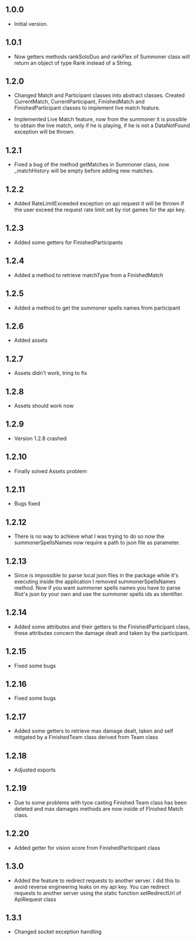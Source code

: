 ## 1.0.0

- Initial version.

## 1.0.1

- Now getters methods rankSoloDuo and rankFlex of Summoner class will return an object of type Rank instead of a String.

## 1.2.0

- Changed Match and Participant classes into abstract classes. Created CurrentMatch, CurrentParticipant, FinishedMatch and FinishedParticipant classes to implement live match feature.

- Implemented Live Match feature, now from the summoner it is possible to obtain the live match, only if he is playing, if he is not a DataNotFound exception will be thrown.

## 1.2.1

- Fixed a bug of the method getMatches in Summoner class, now _matchHistory will be empty before adding new matches.

## 1.2.2

- Added RateLimitExceeded exception on api request it will be thrown if the user exceed the request rate limit set by riot games for the api key.

## 1.2.3 

- Added some getters for FinishedParticipants

## 1.2.4

- Added a method to retrieve matchType from a FinishedMatch

## 1.2.5

- Added a method to get the summoner spells names from participant

## 1.2.6

- Added assets

## 1.2.7

- Assets didn't work, tring to fix

## 1.2.8

- Assets should work now

## 1.2.9

- Version 1.2.8 crashed

## 1.2.10

- Finally solved Assets problem

## 1.2.11

- Bugs fixed

## 1.2.12

- There is no way to achieve what I was trying to do so now the summonerSpellsNames now require a path to json file as parameter.

## 1.2.13

- Since is impossible to parse local json files in the package while it's executing inside the application I removed summonerSpellsNames method. Now if you want summoner spells names you have to parse Riot's json by your own and use the summoner spells ids as identifier.

## 1.2.14

- Added some attributes and their getters to the FinishedParticipant class, these attributes concern the damage dealt and taken by the participant.

## 1.2.15

- Fixed some bugs

## 1.2.16

- Fixed some bugs

## 1.2.17

- Added some getters to retrieve max damage dealt, taken and self mitgated by a FinishedTeam class derived from Team class

## 1.2.18

- Adjusted exports

## 1.2.19

- Due to some problems with tyoe casting Finished Team class has been deleted and max damages methods are now inside of FInished Match class.

## 1.2.20

- Added getter for vision score from FinishedParticipant class

## 1.3.0

- Added the feature to redirect requests to another server. I did this to avoid reverse engineering leaks on my api key. You can redirect requests to another server using the static function setRedirectUrl of ApiRequest class

## 1.3.1

- Changed socket exception handling